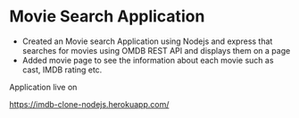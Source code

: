# Movie Search Application

* Created an Movie search Application using Nodejs and express that searches for movies using OMDB REST API and displays them on a page
* Added movie page to see the information about each movie such as cast, IMDB rating etc.

Application live on

https://imdb-clone-nodejs.herokuapp.com/
